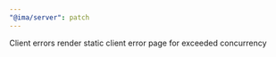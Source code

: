 ```yaml
---
"@ima/server": patch
---
```


Client errors render static client error page for exceeded concurrency
